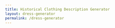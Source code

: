 ```yaml
---
title: Historical Clothing Description Generator
layout: dress-generator
permalink: /dress-generator
---
```

